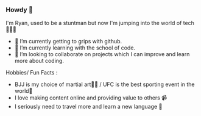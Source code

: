 ### Howdy 🤠
I'm Ryan, used to be a stuntman but now I'm jumping into the world of tech 🤸🏻‍♂️

- 🔭 I’m currently getting to grips with github.
- 🌱 I’m currently learning with the school of code. 
- 👯 I’m looking to collaborate on projects which I can improve and learn more about coding.

 Hobbies/ Fun Facts :
 
- BJJ is my choice of martial art🤼‍♂️ / UFC is the best sporting event in the world🥊
- I love making content online and providing value to others 📹
- I seriously need to travel more and learn a new language 😬
